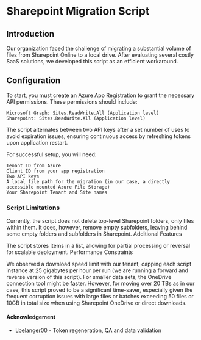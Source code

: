 # Sharepoint Migration Script
## Introduction

Our organization faced the challenge of migrating a substantial volume of files from Sharepoint Online to a local drive. After evaluating several costly SaaS solutions, we developed this script as an efficient workaround.
## Configuration

To start, you must create an Azure App Registration to grant the necessary API permissions. These permissions should include:

    Microsoft Graph: Sites.ReadWrite.All (Application level)
    Sharepoint: Sites.ReadWrite.All (Application level)

The script alternates between two API keys after a set number of uses to avoid expiration issues, ensuring continuous access by refreshing tokens upon application restart.

For successful setup, you will need:

    Tenant ID from Azure
    Client ID from your app registration
    Two API keys
    A local file path for the migration (in our case, a directly accessible mounted Azure File Storage)
    Your Sharepoint Tenant and Site names

### Script Limitations

Currently, the script does not delete top-level Sharepoint folders, only files within them. It does, however, remove empty subfolders, leaving behind some empty folders and subfolders in Sharepoint.
Additional Features

The script stores items in a list, allowing for partial processing or reversal for scalable deployment.
Performance Constraints

We observed a download speed limit with our tenant, capping each script instance at 25 gigabytes per hour per run (we are running a forward and reverse version of this script). For smaller data sets, the OneDrive connection tool might be faster. However, for moving over 20 TBs as in our case, this script proved to be a significant time-saver, especially given the frequent corruption issues with large files or batches exceeding 50 files or 10GB in total size when using Sharepoint OneDrive or direct downloads.

#### Acknowledgement
- [Lbelanger00](https://github.com/LBelanger00) - Token regeneration, QA and data validation
